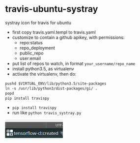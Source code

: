 # travis-ubuntu-systray
systray icon for travis for ubuntu

- first copy travis.yaml.templ to travis.yaml
- customize to contain a github apikey, with permissions:
  - repo:status
  - repo_deployment
  - public_repo
  - user:email
- put list of repos to watch, in format `your_username/repo_name`
- install python3.5, as virtualenv
- activate the virtualenv, then do:
```
pushd $VIRTUAL_ENV/lib/python3.5/site-packages
ln -s /usr/lib/python3/dist-packages/gi/ .
popd
pip install travispy
```
- `pip install travispy`
- run like `python travis_systray.py`

<img src="img/travis_systray.png?raw=true" />
